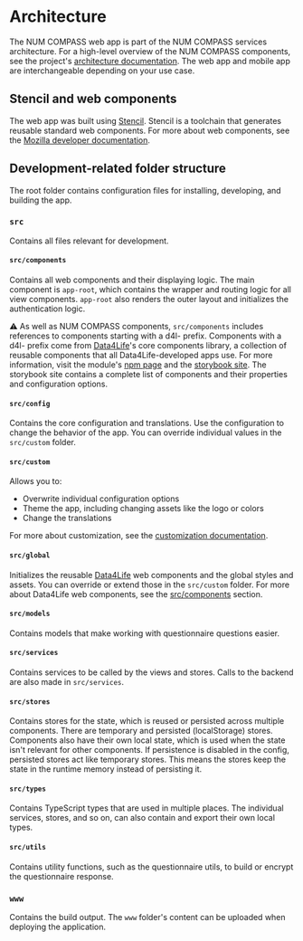 # Architecture

The NUM COMPASS web app is part of the NUM COMPASS services architecture. For a high-level overview of the NUM COMPASS components, see the project's [architecture documentation](https://github.com/NUMde/compass-numapp/tree/main/docs/architecture). The web app and mobile app are interchangeable depending on your use case.


## Stencil and web components

The web app was built using [Stencil](https://stenciljs.com/). Stencil is a toolchain that generates reusable standard web components. For more about web components, see the [Mozilla developer documentation](https://developer.mozilla.org/en-US/docs/Web/Web_Components).

## Development-related folder structure

The root folder contains configuration files for installing, developing, and building the app.

### `src`

Contains all files relevant for development.

#### <a name="components"></a> `src/components`

Contains all web components and their displaying logic. The main component is `app-root`, which contains the wrapper and routing logic for all view components. `app-root` also renders the outer layout and initializes the authentication logic.

⚠️ As well as NUM COMPASS components, `src/components` includes references to components starting with a d4l- prefix. Components with a d4l- prefix come from [Data4Life](https://www.data4life.care)'s core components library, a collection of reusable components that all Data4Life-developed apps use.
For more information, visit the module's [npm page](https://www.npmjs.com/package/@d4l/web-components-library) and the [storybook site](https://storybook.d4l.io). The storybook site contains a complete list of components and their properties and configuration options.

#### `src/config`

Contains the core configuration and translations. Use the configuration to change the behavior of the app. You can override individual values in the `src/custom` folder.

#### `src/custom`

Allows you to:
- Overwrite individual configuration options
- Theme the app, including changing assets like the logo or colors
- Change the translations

For more about customization, see the [customization documentation](../customization/README.md).

#### `src/global`

Initializes the reusable [Data4Life](https://www.data4life.care) web components and the global styles and assets. You can override or extend those in the `src/custom` folder. For more about Data4Life web components, see the [src/components](#components) section.

#### `src/models`

Contains models that make working with questionnaire questions easier.

#### `src/services`

Contains services to be called by the views and stores. Calls to the backend are also made in `src/services`.

#### `src/stores`

Contains stores for the state, which is reused or persisted across multiple components. There are temporary and persisted (localStorage) stores.
Components also have their own local state, which is used when the state isn't relevant for other components.
If persistence is disabled in the config, persisted stores act like temporary stores. This means the stores keep the state in the runtime memory instead of persisting it.

#### `src/types`

Contains TypeScript types that are used in multiple places. The individual services, stores, and so on, can also contain and export their own local types.

#### `src/utils`

Contains utility functions, such as the questionnaire utils, to build or encrypt the questionnaire response.

### `www`

Contains the build output. The `www` folder's content can be uploaded when deploying the application.
